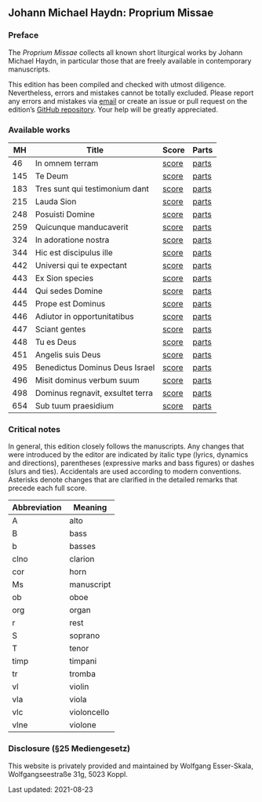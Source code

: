 ## Johann Michael Haydn: Proprium Missae

### Preface

The *Proprium Missae* collects all known short liturgical works by Johann Michael Haydn, in particular those that are freely available in contemporary manuscripts.

This edition has been compiled and checked with utmost diligence. Nevertheless, errors and mistakes cannot be totally excluded. Please report any errors and mistakes via [email](mailto:wolfgang@esser-skala.at) or create an issue or pull request on the edition’s [GitHub repository](https://github.com/skafdasschaf/haydn-m-proprium-missae). Your help will be greatly appreciated.


### Available works

|MH|Title|Score|Parts|
|-|-|-|-|
|46|In omnem terram|[score](https://github.com/skafdasschaf/haydn-m-proprium-missae/raw/main/final/46_score.pdf)|[parts](https://github.com/skafdasschaf/haydn-m-proprium-missae/raw/main/final/46_parts.pdf)|
|145|Te Deum|[score](https://github.com/skafdasschaf/haydn-m-proprium-missae/raw/main/final/145_score.pdf)|[parts](https://github.com/skafdasschaf/haydn-m-proprium-missae/raw/main/final/145_parts.pdf)|
|183|Tres sunt qui testimonium dant|[score](https://github.com/skafdasschaf/haydn-m-proprium-missae/raw/main/final/183_score.pdf)|[parts](https://github.com/skafdasschaf/haydn-m-proprium-missae/raw/main/final/183_parts.pdf)|
|215|Lauda Sion|[score](https://github.com/skafdasschaf/haydn-m-proprium-missae/raw/main/final/215_score.pdf)|[parts](https://github.com/skafdasschaf/haydn-m-proprium-missae/raw/main/final/215_parts.pdf)|
|248|Posuisti Domine|[score](https://github.com/skafdasschaf/haydn-m-proprium-missae/raw/main/final/248_score.pdf)|[parts](https://github.com/skafdasschaf/haydn-m-proprium-missae/raw/main/final/248_parts.pdf)|
|259|Quicunque manducaverit|[score](https://github.com/skafdasschaf/haydn-m-proprium-missae/raw/main/final/259_score.pdf)|[parts](https://github.com/skafdasschaf/haydn-m-proprium-missae/raw/main/final/259_parts.pdf)|
|324|In adoratione nostra|[score](https://github.com/skafdasschaf/haydn-m-proprium-missae/raw/main/final/324_score.pdf)|[parts](https://github.com/skafdasschaf/haydn-m-proprium-missae/raw/main/final/324_parts.pdf)|
|344|Hic est discipulus ille|[score](https://github.com/skafdasschaf/haydn-m-proprium-missae/raw/main/final/344_score.pdf)|[parts](https://github.com/skafdasschaf/haydn-m-proprium-missae/raw/main/final/344_parts.pdf)|
|442|Universi qui te expectant|[score](https://github.com/skafdasschaf/haydn-m-proprium-missae/raw/main/final/442_score.pdf)|[parts](https://github.com/skafdasschaf/haydn-m-proprium-missae/raw/main/final/442_parts.pdf)|
|443|Ex Sion species|[score](https://github.com/skafdasschaf/haydn-m-proprium-missae/raw/main/final/443_score.pdf)|[parts](https://github.com/skafdasschaf/haydn-m-proprium-missae/raw/main/final/443_parts.pdf)|
|444|Qui sedes Domine|[score](https://github.com/skafdasschaf/haydn-m-proprium-missae/raw/main/final/444_score.pdf)|[parts](https://github.com/skafdasschaf/haydn-m-proprium-missae/raw/main/final/444_parts.pdf)|
|445|Prope est Dominus|[score](https://github.com/skafdasschaf/haydn-m-proprium-missae/raw/main/final/445_score.pdf)|[parts](https://github.com/skafdasschaf/haydn-m-proprium-missae/raw/main/final/445_parts.pdf)|
|446|Adiutor in opportunitatibus|[score](https://github.com/skafdasschaf/haydn-m-proprium-missae/raw/main/final/446_score.pdf)|[parts](https://github.com/skafdasschaf/haydn-m-proprium-missae/raw/main/final/446_parts.pdf)|
|447|Sciant gentes|[score](https://github.com/skafdasschaf/haydn-m-proprium-missae/raw/main/final/447_score.pdf)|[parts](https://github.com/skafdasschaf/haydn-m-proprium-missae/raw/main/final/447_parts.pdf)|
|448|Tu es Deus|[score](https://github.com/skafdasschaf/haydn-m-proprium-missae/raw/main/final/448_score.pdf)|[parts](https://github.com/skafdasschaf/haydn-m-proprium-missae/raw/main/final/448_parts.pdf)|
|451|Angelis suis Deus|[score](https://github.com/skafdasschaf/haydn-m-proprium-missae/raw/main/final/451_score.pdf)|[parts](https://github.com/skafdasschaf/haydn-m-proprium-missae/raw/main/final/451_parts.pdf)|
|495|Benedictus Dominus Deus Israel|[score](https://github.com/skafdasschaf/haydn-m-proprium-missae/raw/main/final/495_score.pdf)|[parts](https://github.com/skafdasschaf/haydn-m-proprium-missae/raw/main/final/495_parts.pdf)|
|496|Misit dominus verbum suum|[score](https://github.com/skafdasschaf/haydn-m-proprium-missae/raw/main/final/496_score.pdf)|[parts](https://github.com/skafdasschaf/haydn-m-proprium-missae/raw/main/final/496_parts.pdf)|
|498|Dominus regnavit, exsultet terra|[score](https://github.com/skafdasschaf/haydn-m-proprium-missae/raw/main/final/498_score.pdf)|[parts](https://github.com/skafdasschaf/haydn-m-proprium-missae/raw/main/final/498_parts.pdf)|
|654|Sub tuum praesidium|[score](https://github.com/skafdasschaf/haydn-m-proprium-missae/raw/main/final/654_score.pdf)|[parts](https://github.com/skafdasschaf/haydn-m-proprium-missae/raw/main/final/654_parts.pdf)|


### Critical notes

In general, this edition closely follows the manuscripts. Any changes that were introduced by the editor are indicated by italic type (lyrics, dynamics and directions), parentheses (expressive marks and bass figures) or dashes (slurs and ties). Accidentals are used according to modern conventions. Asterisks denote changes that are clarified in the detailed remarks that precede each full score.


| Abbreviation | Meaning |
|------|-------------|
| A    | alto        |
| B    | bass        |
| b    | basses      |
| clno | clarion     |
| cor  | horn        |
| Ms   | manuscript  |
| ob   | oboe        |
| org  | organ       |
| r    | rest        |
| S    | soprano     |
| T    | tenor       |
| timp | timpani     |
| tr   | tromba      |
| vl   | violin      |
| vla  | viola       |
| vlc  | violoncello |
| vlne | violone     |


### Disclosure (§25 Mediengesetz)

This website is privately provided and maintained by Wolfgang Esser-Skala, Wolfgangseestraße 31g, 5023 Koppl.

Last updated: 2021-08-23
